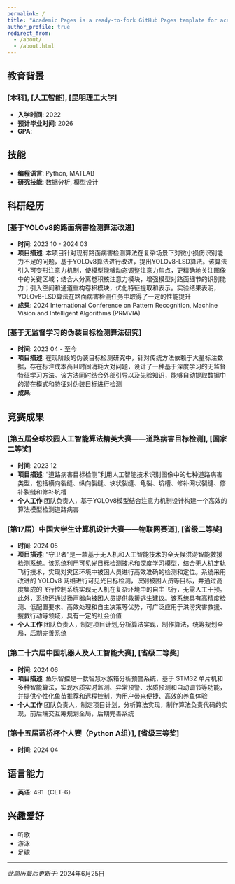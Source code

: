 ```yaml
---
permalink: /
title: "Academic Pages is a ready-to-fork GitHub Pages template for academic personal websites"
author_profile: true
redirect_from: 
  - /about/
  - /about.html
---
```


## 教育背景
### [本科], [人工智能], [昆明理工大学]
- **入学时间**: 2022
- **预计毕业时间**: 2026
- **GPA**:

## 技能
- **编程语言**: Python, MATLAB
- **研究技能**: 数据分析, 模型设计

## 科研经历
### [基于YOLOv8的路面病害检测算法改进]
- **时间**: 2023 10 - 2024 03
- **项目描述**: 本项目针对现有路面病害检测算法在复杂场景下对微小损伤识别能力不足的问题，基于YOLOv8算法进行改进，提出YOLOv8-LSD算法。该算法引入可变形注意力机制，使模型能够动态调整注意力焦点，更精确地关注图像中的关键区域；结合大分离卷积核注意力模块，增强模型对路面细节的识别能力；引入空间和通道重构卷积模块，优化特征提取和表示。实验结果表明，YOLOv8-LSD算法在路面病害检测任务中取得了一定的性能提升
- **成果**: 2024 International Conference on Pattern Recognition, Machine Vision and Intelligent Algorithms (PRMVIA)
### [基于无监督学习的伪装目标检测算法研究]
- **时间**: 2023 04 - 至今
- **项目描述**: 在现阶段的伪装目标检测研究中，针对传统方法依赖于大量标注数据，存在标注成本高且时间消耗大对问题，设计了一种基于深度学习的无监督特征学习方法。该方法同时结合外部引导以及先验知识，能够自动提取数据中的潜在模式和特征对伪装目标进行检测
- **成果**: 

## 竞赛成果
### [第五届全球校园人工智能算法精英大赛——道路病害目标检测], [国家二等奖]
- **时间**: 2023 12
- **项目描述**: “道路病害目标检测”利用人工智能技术识别图像中的七种道路病害类型，包括横向裂缝、纵向裂缝、块状裂缝、龟裂、坑槽、修补网状裂缝、修补裂缝和修补坑槽
- **个人工作**:团队负责人，基于YOLOv8模型结合注意力机制设计构建一个高效的算法模型检测道路病害
### [第17届）中国大学生计算机设计大赛——物联网赛道], [省级二等奖]
- **时间**: 2024 05
- **项目描述**: “守卫者”是一款基于无人机和人工智能技术的全天候洪涝智能救援检测系统。该系统利用可见光目标检测技术和深度学习模型，结合无人机定轨飞行技术，实现对灾区环境中被困人员进行高效准确的检测和定位。系统采用改进的 YOLOv8 网络进行可见光目标检测，识别被困人员等目标，并通过高度集成的飞行控制系统实现无人机在复杂环境中的自主飞行，无需人工干预。此外，系统还通过扬声器向被困人员提供救援逃生建议。该系统具有高精度检测、低配置要求、高效处理和自主决策等优势，可广泛应用于洪涝灾害救援、搜救行动等领域，具有一定的社会价值
- **个人工作**:团队负责人，制定项目计划,分析算法实现，制作算法，统筹规划全局，后期完善系统
### [第二十六届中国机器人及人工智能大赛], [省级二等奖]
- **时间**: 2024 06
- **项目描述**: 鱼乐智控是一款智慧水族箱分析预警系统，基于 STM32 单片机和多种智能算法，实现水质实时监测、异常预警、水质预测和自动调节等功能，并提供个性化鱼苗推荐和远程控制，为用户带来便捷、高效的养鱼体验
- **个人工作**:团队负责人，制定项目计划，分析算法实现，制作算法负责代码的实现，前后端交互筹规划全局，后期完善系统
### [第十五届蓝桥杯个人赛（Python A组）], [省级三等奖]
- **时间**: 2024 04

## 语言能力
- **英语**: 491（CET-6）

## 兴趣爱好
- 听歌
- 游泳
- 足球

---

*此简历最后更新于:* 2024年6月25日
